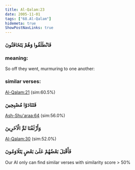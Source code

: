 ```yaml
---
title: Al-Qalam:23
date: 2005-11-01
tags: ["68.Al-Qalam"]
hidemeta: true 
ShowPostNavLinks: true 
---
```

### فَانْطَلَقُوا وَهُمْ يَتَخَافَتُونَ
### meaning: 
So off they went, murmuring to one another:
### similar verses: 

[Al-Qalam:21](/68/21) (sim:60.5%)

### فَتَنَادَوْا مُصْبِحِينَ

[Ash-Shu'araa:64](/26/64) (sim:56.0%)

### وَأَزْلَفْنَا ثَمَّ الْآخَرِينَ

[Al-Qalam:30](/68/30) (sim:52.0%)

### فَأَقْبَلَ بَعْضُهُمْ عَلَىٰ بَعْضٍ يَتَلَاوَمُونَ

Our AI only can find similar verses with similarity score > 50% 

